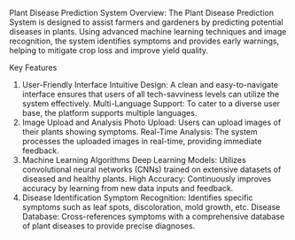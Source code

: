 
Plant Disease Prediction System
Overview:
The Plant Disease Prediction System is designed to assist farmers and gardeners by predicting potential diseases in plants. Using advanced machine learning techniques and image recognition, the system identifies symptoms and provides early warnings, helping to mitigate crop loss and improve yield quality.

Key Features
1. User-Friendly Interface
Intuitive Design: A clean and easy-to-navigate interface ensures that users of all tech-savviness levels can utilize the system effectively.
Multi-Language Support: To cater to a diverse user base, the platform supports multiple languages.
2. Image Upload and Analysis
Photo Upload: Users can upload images of their plants showing symptoms.
Real-Time Analysis: The system processes the uploaded images in real-time, providing immediate feedback.
3. Machine Learning Algorithms
Deep Learning Models: Utilizes convolutional neural networks (CNNs) trained on extensive datasets of diseased and healthy plants.
High Accuracy: Continuously improves accuracy by learning from new data inputs and feedback.
4. Disease Identification
Symptom Recognition: Identifies specific symptoms such as leaf spots, discoloration, mold growth, etc.
Disease Database: Cross-references symptoms with a comprehensive database of plant diseases to provide precise diagnoses.
